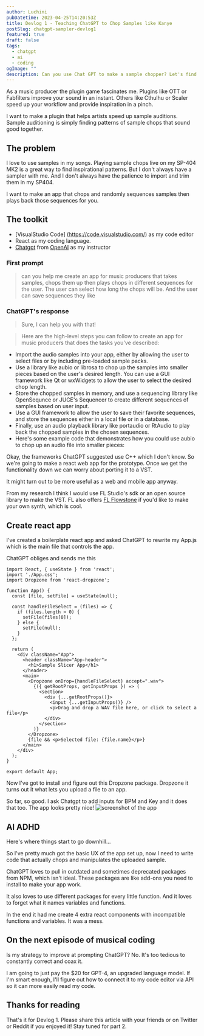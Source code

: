 ```yaml
---
author: Luchini
pubDatetime: 2023-04-25T14:20:53Z
title: Devlog 1 - Teaching ChatGPT to Chop Samples like Kanye
postSlug: chatgpt-sampler-devlog1
featured: true
draft: false
tags:
  - chatgpt
  - ai
  - coding
ogImage: ""
description: Can you use Chat GPT to make a sample chopper? Let's find out.
---
```


As a music producer the plugin game fascinates me. Plugins like OTT or Fabfilters improve your sound in an instant. Others like Cthulhu or Scaler speed up your workflow and provide inspiration in a pinch.

I want to make a plugin that helps artists speed up sample auditions. Sample auditioning is simply finding patterns of sample chops that sound good together.

## The problem

I love to use samples in my songs. Playing sample chops live on my SP-404 MK2 is a great way to find inspirational patterns. But I don't always have a sampler with me. And I don't always have the patience to import and trim them in my SP404.

I want to make an app that chops and randomly sequences samples then plays back those sequences for you. 

## The toolkit
- [VisualStudio Code] (https://code.visualstudio.com/) as my code editor
- React as my coding language. 
- [Chatgpt](https://chat.openai.com/chat) from [OpenAI](https://openai.com/) as my instructor



### First prompt
>can you help me create an app for music producers that takes samples, chops them up then plays chops in different sequences for the user. The user can select how long the chops will be. And the user can save sequences they like
### ChatGPT's response
>Sure, I can help you with that!

>Here are the high-level steps you can follow to create an app for music producers that does the tasks you've described:

- Import the audio samples into your app, either by allowing the user to select files or by including pre-loaded sample packs.
- Use a library like aubio or librosa to chop up the samples into smaller pieces based on the user's desired length. You can use a GUI framework like Qt or wxWidgets to allow the user to select the desired chop length.
- Store the chopped samples in memory, and use a sequencing library like OpenSequnce or JUCE's Sequencer to create different sequences of samples based on user input.
- Use a GUI framework to allow the user to save their favorite sequences, and store the sequences either in a local file or in a database.
- Finally, use an audio playback library like portaudio or RtAudio to play back the chopped samples in the chosen sequences.
- Here's some example code that demonstrates how you could use aubio to chop up an audio file into smaller pieces:

Okay, the frameworks ChatGPT suggested use C++ which I don't know. So we're going to make a react web app for the prototype. Once we get the functionality down we can worry about porting it to a VST. 

It might turn out to be more useful as a web and mobile app anyway.


From my research I think I would use FL Studio's sdk or an open source library to make the VST. FL also offers [FL Flowstone](https://www.image-line.com/fl-studio-learning/fl-studio-online-manual/html/plugins/Synthmaker.htm#:~:text=FL%20FLowstone%20(FLowstone)%20includes%20the,cards%20webcams%20and%20audio%20hardware.) if you'd like to make your own synth, which is cool.

## Create react app
I've created a boilerplate react app and asked ChatGPT to rewrite my App.js which is the main file that controls the app. 

ChatGPT obliges and sends me this
```
import React, { useState } from 'react';
import './App.css';
import Dropzone from 'react-dropzone';

function App() {
  const [file, setFile] = useState(null);

  const handleFileSelect = (files) => {
    if (files.length > 0) {
      setFile(files[0]);
    } else {
      setFile(null);
    }
  };

  return (
    <div className="App">
      <header className="App-header">
        <h1>Sample Slicer App</h1>
      </header>
      <main>
        <Dropzone onDrop={handleFileSelect} accept=".wav">
          {({ getRootProps, getInputProps }) => (
            <section>
              <div {...getRootProps()}>
                <input {...getInputProps()} />
                <p>Drag and drop a WAV file here, or click to select a file</p>
              </div>
            </section>
          )}
        </Dropzone>
        {file && <p>Selected file: {file.name}</p>}
      </main>
    </div>
  );
}

export default App;
```

Now I've got to install and figure out this Dropzone package. Dropzone it turns out it what lets you upload a file to an app.

So far, so good. I ask Chatgpt to add inputs for BPM and Key and it does that too. The app looks pretty nice!
![screenshot of the app](/assets/sample-scraper-screenshot.png)


## AI ADHD

Here's where things start to go downhill...

So I've pretty much got the basic UX of the app set up, now I need to write code that actually chops and manipulates the uploaded sample.

ChatGPT loves to pull in outdated and sometimes deprecated packages from NPM, which isn't ideal. These packages are like add-ons you need to install to make your app work. 

It also loves to use different packages for every little function. And it loves to forget what it names variables and functions.

In the end it had me create 4 extra react components with incompatible functions and variables. It was a mess.

## On the next episode of musical coding

Is my strategy to improve at prompting ChatGPT? No. It's too tedious to constantly correct and coax it. 

I am going to just pay the $20 for GPT-4, an upgraded language model. If I'm smart enough, I'll figure out how to connect it to my code editor via API so it can more easily read my code.

## Thanks for reading
That's it for Devlog 1. Please share this article with your friends or on Twitter or Reddit if you enjoyed it! Stay tuned for part 2.



